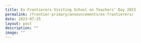 ```yaml
---
title: Ex Frontierers Visiting School on Teachers' Day 2023
permalink: /frontier-primary/announcements/ex-frontierers/
date: 2023-07-25
layout: post
description: ""
image: ""
---
```

